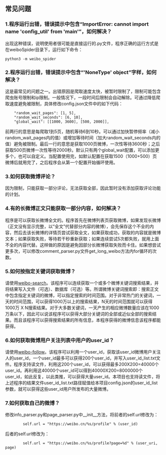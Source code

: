 ## 常见问题

### 1.程序运行出错，错误提示中包含“ImportError: cannot import name 'config_util' from '__main__'”，如何解决？
出现这种错误，说明使用者很可能是直接运行的.py文件，程序正确的运行方式是在weiboSpider目录下，运行如下命令：
```
python3 -m weibo_spider
```

### 2.程序运行出错，错误提示中包含“'NoneType' object”字样，如何解决？
这是最常见的问题之一。出错原因是爬取速度太快，被暂时限制了，限制可能包含爬虫账号限制和ip限制。一般情况下，一段时间后限制会自动解除。可通过降低爬取速度避免被限制，具体修改config.json文件中的如下代码：
```
    "random_wait_pages": [1, 5],
    "random_wait_seconds": [6, 10],
    "global_wait": [[1000, 3600], [500, 2000]],    
```
前两行的意思是每爬取1到5页，随机等待6到10秒。可以通过加快暂停频率（减小random_wait_pages内的值）或增加等待时间（加大random_wait_seconds内的值）避免被限制。最后一行的意思是获取1000页微博，一次性等待3600秒；之后获取500页微博一次性等待2000秒。默认只有两个global_wait配置，可以添加更多个，也可以自定义。当配置使用完，如默认配置在获取1500（1000+500）页微博后就用完了，之后程序会从第一个配置开始循环使用。

### 3.如何获取微博评论？
因为限制，只能获取一部分评论，无法获取全部，因此暂时没有添加获取评论功能的计划。

### 4.有的长微博正文只能获取一部分内容，如何解决？
程序是可以获取长微博全文的。程序首先在微博列表页获取微博，如果发现长微博（正文没有显示完整，以“全文”代替部分内容的微博），会先保存这个不全的内容，然后去该长微博的详情页尝试获取全文，如果获取成功，获取的内容就是微博文本；如果获取失败，等待若干秒重新获取；如果连续尝试5次都失败，就用上面不全的内容代替。这样做的原因是避免因部分长微博获取失败而卡住。如果想尝试更多次，可以修改comment_parser.py文件get_long_weibo方法内for循环的次数。

### 5.如何按指定关键词获取微博？
请使用[weibo-search](https://github.com/dataabc/weibo-search)。该程序可以连续获取一个或多个微博关键词搜索结果，并将结果写入文件（可选）、数据库（可选）等。所谓微博关键词搜索即：搜索正文中包含指定关键词的微博，可以指定搜索的时间范围。对于非常热门的关键词，一天的时间范围，可以获得1000万以上的搜索结果，N天的时间范围就可以获得1000万 X N搜索结果。对于大多数关键词，一天产生的相应微博数量应该在1000万条以下，因此可以说该程序可以获得大部分关键词的全部或近似全部的搜索结果。而且该程序可以获得搜索结果的所有信息，本程序获得的微博信息该程序都能获得。

### 6.如何获取微博用户关注列表中用户的user_id？
请使用[weibo-follow](https://github.com/dataabc/weibo-follow)。该程序可以利用一个user_id，获取该user_id微博用户关注人的user_id，一个user_id最多可以获得200个user_id，并写入user_id_list.txt文件。程序支持读文件，利用这200个user_id，可以获得最多200X200=40000个user_id。再利用这40000个user_id可以得到40000X200=8000000个user_id，如此反复，以此类推，可以获得大量user_id。本项目也支持读文件，将上述程序的结果文件user_id_list.txt路径赋值给本项目config.json的user_id_list参数，就可以获得这些user_id用户所发布的大量微博。

### 7.如何获取自己的微博？
修改info_parser.py和page_parser.py中__init__方法，将前者的self.url修改为：
```
        self.url = "https://weibo.cn/%s/profile" % (user_id)
```
后者的self.url修改为：
```
        self.url = "https://weibo.cn/%s/profile?page=%d" % (user_uri, page)
```
